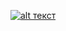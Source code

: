 [![alt текст]([путь_к_изображению](https://t.me/c/1673562260/314))](https://i.imgur.com/dd7wTYE.png)
